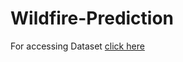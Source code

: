 # Wildfire-Prediction
For accessing Dataset [click here](https://drive.google.com/drive/folders/1M_ld6uMQS3CjMFewQ9-n4FGlq77rqLWB?usp=sharing)
